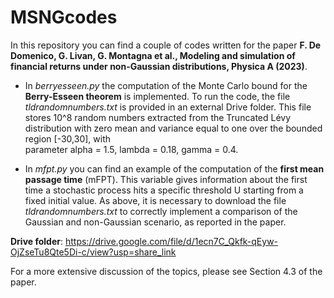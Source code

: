 # MSNGcodes
In this repository you can find a couple of codes written for the paper **F. De Domenico, G. Livan, G. Montagna et al., Modeling and simulation of financial returns under non-Gaussian distributions, Physica A (2023)**.

- In _berryesseen.py_ the computation of the Monte Carlo bound for the **Berry-Esseen theorem** is implemented. 
  To run the code, the file _tldrandomnumbers.txt_ is provided in an external Drive folder. This file stores 10^8 random numbers 
  extracted from the Truncated Lévy distribution with zero mean and variance equal to one over the bounded region [-30,30], with    
  parameter alpha = 1.5, lambda = 0.18, gamma = 0.4.


- In _mfpt.py_ you can find an example of the computation of the **first mean passage time** (mFPT). This variable gives information about
  the first time a stochastic process hits a specific threshold U starting from a fixed initial value. 
  As above, it is necessary to download the file _tldrandomnumbers.txt_ to correctly implement a comparison of the Gaussian and 
  non-Gaussian scenario, as reported in the paper. 

**Drive folder**: https://drive.google.com/file/d/1ecn7C_Qkfk-qEyw-OjZseTu8Qte5Di-c/view?usp=share_link

For a more extensive discussion of the topics, please see Section 4.3 of the paper.
